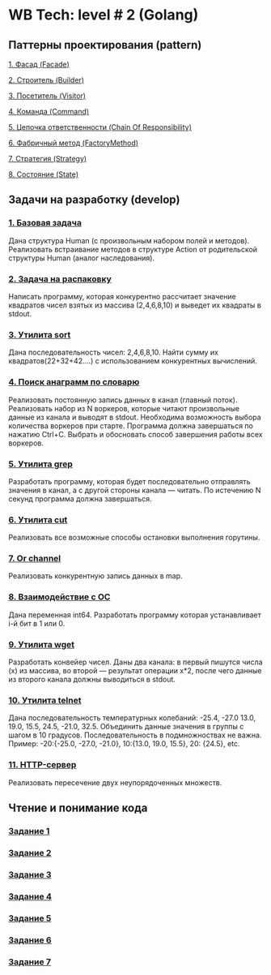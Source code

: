 # WB Tech: level # 2 (Golang)

## Паттерны проектирования (pattern)
[1. Фасад (Facade)](/wildberries_l2/pattern/01_facade)

[2. Строитель (Builder)](/pattern/02_builder)

[3. Посетитель (Visitor)](/pattern/03_visitor)

[4. Команда (Command)](/pattern/04_command)

[5. Цепочка ответственности (Chain Of Responsibility)](/pattern/05_chain_of_resp)

[6. Фабричный метод (FactoryMethod)](/pattern/06_factory_method)

[7. Стратегия (Strategy)](/pattern/07_strategy)

[8. Состояние (State)](/pattern/08_state)

## Задачи на разработку (develop)

### [1. Базовая задача](/develop/dev01)
Дана структура Human (с произвольным набором полей и методов). Реализовать встраивание методов в структуре Action от родительской структуры Human (аналог наследования).

### [2. Задача на распаковку](/develop/dev02)
Написать программу, которая конкурентно рассчитает значение квадратов чисел взятых из массива (2,4,6,8,10) и выведет их квадраты в stdout.

### [3. Утилита sort](/develop/dev03)
Дана последовательность чисел: 2,4,6,8,10. Найти сумму их квадратов(22+32+42….) с использованием конкурентных вычислений.

### [4. Поиск анаграмм по словарю](/develop/dev04)
Реализовать постоянную запись данных в канал (главный поток). Реализовать набор из N воркеров, которые читают произвольные данные из канала и выводят в stdout. Необходима возможность выбора количества воркеров при старте. Программа должна завершаться по нажатию Ctrl+C. Выбрать и обосновать способ завершения работы всех воркеров.

### [5. Утилита grep](/develop/dev05)
Разработать программу, которая будет последовательно отправлять значения в канал, а с другой стороны канала — читать. По истечению N секунд программа должна завершаться.

### [6. Утилита cut](/develop/dev06)
Реализовать все возможные способы остановки выполнения горутины.

### [7. Or channel](/develop/dev07)
Реализовать конкурентную запись данных в map.

### [8. Взаимодействие с ОС](/develop/dev08)
Дана переменная int64. Разработать программу которая устанавливает i-й бит в 1 или 0.

### [9. Утилита wget](/develop/dev09)
Разработать конвейер чисел. Даны два канала: в первый пишутся числа (x) из массива, во второй — результат операции x*2, после чего данные из второго канала должны выводиться в stdout.

### [10. Утилита telnet](/develop/dev10)
Дана последовательность температурных колебаний: -25.4, -27.0 13.0, 19.0, 15.5, 24.5, -21.0, 32.5. Объединить данные значения в группы с шагом в 10 градусов. Последовательность в подмножноствах не важна.
Пример: -20:{-25.0, -27.0, -21.0}, 10:{13.0, 19.0, 15.5}, 20: {24.5}, etc.

### [11. HTTP-сервер](/develop/dev11)
Реализовать пересечение двух неупорядоченных множеств.

## Чтение и понимание кода

### [Задание 1](/listing/listing01.md)

### [Задание 2](/listing/listing02.md)

### [Задание 3](/listing/listing03.md)

### [Задание 4](/listing/listing04.md)

### [Задание 5](/listing/listing05.md)

### [Задание 6](/listing/listing06.md)

### [Задание 7](/listing/listing07.md)
